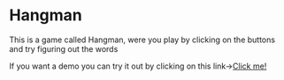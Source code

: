 # Hangman
This is a game called Hangman, were you play by clicking on the buttons and try figuring out the words

If you want a demo you can try it out by clicking on this link-><a href="http://htmlpreview.github.io/?https://github.com/Duduoop/Hangman/blob/main/hang.html">Click me!</a>
